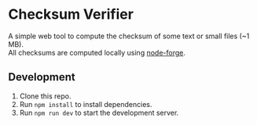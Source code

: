 # Checksum Verifier

A simple web tool to compute the checksum of some text or small files (~1 MB). \
All checksums are computed locally using [node-forge](https://github.com/digitalbazaar/forge).

## Development
1. Clone this repo.
2. Run `npm install` to install dependencies.
3. Run `npm run dev` to start the development server.


<!-- 
Todo:
- Compute checksums in web workers. 
- Add the ability to load multiple files and compute their checksums.
-->

